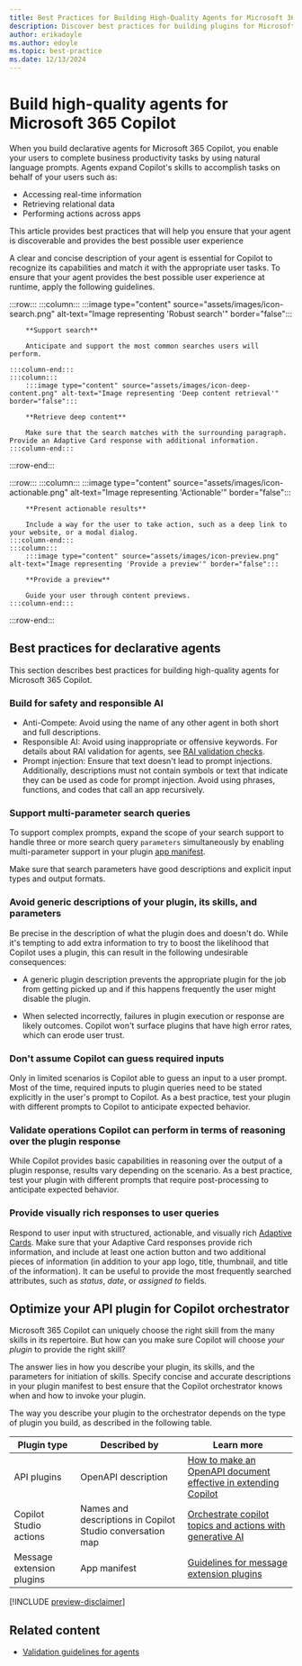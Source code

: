 ```yaml
---
title: Best Practices for Building High-Quality Agents for Microsoft 365 Copilot
description: Discover best practices for building plugins for Microsoft 365 Copilot.
author: erikadoyle
ms.author: edoyle
ms.topic: best-practice
ms.date: 12/13/2024
---
```


# Build high-quality agents for Microsoft 365 Copilot

When you build declarative agents for Microsoft 365 Copilot, you enable your users to complete business productivity tasks by using natural language prompts. Agents expand Copilot's skills to accomplish tasks on behalf of your users such as:

- Accessing real-time information
- Retrieving relational data
- Performing actions across apps

This article provides best practices that will help you ensure that your agent is discoverable and provides the best possible user experience

A clear and concise description of your agent is essential for Copilot to recognize its capabilities and match it with the appropriate user tasks. To ensure that your agent provides the best possible user experience at runtime, apply the following guidelines.

<!-- markdownlint-disable DOCSMD003 -->
:::row:::
    :::column:::
        :::image type="content" source="assets/images/icon-search.png" alt-text="Image representing 'Robust search'" border="false":::

        **Support search**

        Anticipate and support the most common searches users will perform.

    :::column-end:::
    :::column:::
        :::image type="content" source="assets/images/icon-deep-content.png" alt-text="Image representing 'Deep content retrieval'" border="false":::

        **Retrieve deep content**

        Make sure that the search matches with the surrounding paragraph. Provide an Adaptive Card response with additional information.
    :::column-end:::
:::row-end:::

:::row:::
    :::column:::
        :::image type="content" source="assets/images/icon-actionable.png" alt-text="Image representing 'Actionable'" border="false":::

        **Present actionable results**

        Include a way for the user to take action, such as a deep link to your website, or a modal dialog.
    :::column-end:::
    :::column:::
        :::image type="content" source="assets/images/icon-preview.png" alt-text="Image representing 'Provide a preview'" border="false":::

        **Provide a preview**

        Guide your user through content previews.
    :::column-end:::
:::row-end:::



## Best practices for declarative agents

This section describes best practices for building high-quality agents for Microsoft 365 Copilot.

### Build for safety and responsible AI

- Anti-Compete: Avoid using the name of any other agent in both short and full descriptions.
- Responsible AI: Avoid using inappropriate or offensive keywords. For details about RAI validation for agents, see [RAI validation checks](rai-validation.md).
- Prompt injection: Ensure that text doesn't lead to prompt injections. Additionally, descriptions must not contain symbols or text that indicate they can be used as code for prompt injection. Avoid using phrases, functions, and codes that call an app recursively.

### Support multi-parameter search queries

To support complex prompts, expand the scope of your search support to handle three or more search query `parameters` simultaneously by enabling multi-parameter support in your plugin [app manifest](/microsoftteams/platform/resources/schema/manifest-schema#composeextensionscommands).

Make sure that search parameters have good descriptions and explicit input types and output formats.

### Avoid generic descriptions of your plugin, its skills, and parameters

Be precise in the description of what the plugin does and doesn't do. While it's tempting to add extra information to try to boost the likelihood that Copilot uses a plugin, this can result in the following undesirable consequences:

- A generic plugin description prevents the appropriate plugin for the job from getting picked up and if this happens frequently the user might disable the plugin.

- When selected incorrectly, failures in plugin execution or response are likely outcomes. Copilot won't surface plugins that have high error rates, which can erode user trust.

### Don't assume Copilot can guess required inputs

Only in limited scenarios is Copilot able to guess an input to a user prompt. Most of the time, required inputs to plugin queries need to be stated explicitly in the user's prompt to Copilot. As a best practice, test your plugin with different prompts to Copilot to anticipate expected behavior.

### Validate operations Copilot can perform in terms of reasoning over the plugin response

While Copilot provides basic capabilities in reasoning over the output of a plugin response, results vary depending on the scenario. As a best practice, test your plugin with different prompts that require post-processing to anticipate expected behavior.

### Provide visually rich responses to user queries

Respond to user input with structured, actionable, and visually rich [Adaptive Cards](/microsoftteams/platform/messaging-extensions/high-quality-message-extension?context=/microsoft-365-copilot/extensibility/context#adaptive-card-response). Make sure that your Adaptive Card responses provide rich information, and include at least one action button and two additional pieces of information (in addition to your app logo, title, thumbnail, and title of the information). It can be useful to provide the most frequently searched attributes, such as *status*, *date*, or *assigned to* fields.


## Optimize your API plugin for Copilot orchestrator

Microsoft 365 Copilot can uniquely choose the right skill from the many skills in its repertoire. But how can you make sure Copilot will choose _your plugin_ to provide the right skill?

The answer lies in how you describe your plugin, its skills, and the parameters for initiation of skills. Specify concise and accurate descriptions in your plugin manifest to best ensure that the Copilot orchestrator knows when and how to invoke your plugin.

The way you describe your plugin to the orchestrator depends on the type of plugin you build, as described in the following table.

| Plugin type  | Described by | Learn more|
|----------|-----------|------------|
|API plugins |  OpenAPI description | [How to make an OpenAPI document effective in extending Copilot](./openapi-document-guidance.md) |
| Copilot Studio actions | Names and descriptions in Copilot Studio conversation map | [Orchestrate copilot topics and actions with generative AI](/microsoft-copilot-studio/advanced-generative-actions)  |
| Message extension plugins | App manifest   | [Guidelines for message extension plugins](/microsoftteams/platform/messaging-extensions/high-quality-message-extension?context=/microsoft-365-copilot/extensibility/context) |

[!INCLUDE [preview-disclaimer](includes/preview-disclaimer.md)]

## Related content

- [Validation guidelines for agents](/microsoftteams/platform/messaging-extensions/high-quality-message-extension?context=/microsoft-365-copilot/extensibility/context)
